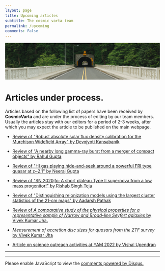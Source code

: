```yaml
---
layout: page
title: Upcoming articles
subtitle: The cosmic varta team
permalink: /upcoming
comments: False
---
```


<img src="assets/images/upcoming.jpg">

# Articles under process.

Articles based on the following list of papers have been received by **CosmicVarta**  and are under the process of editing by our team members. Usually the articles stay with our editors for a period of 2-3 weeks, after which you may expect the article to be published on the main webpage.

- [Review of "Robust absolute solar flux density calibration for the Murchison Widefield Array" by Devojyoti Kansabanik](https://ui.adsabs.harvard.edu/abs/2022ApJ...927...17K/abstract)

- [Review of "A nearby long gamma-ray burst from a merger of compact objects" by Rahul Gupta](https://www.nature.com/articles/s41586-022-05327-3#:~:text=On%2011%20December%202021%20at,Fermi%2C%20INTEGRAL%20and%20CALET%20satellites.)

- [Review of "HI gas playing hide-and-seek around a powerful FRI type quasar at z~2.1" by Neeraj Gupta](https://iopscience.iop.org/article/10.3847/2041-8213/ac589f)

- [Review of "SN 2020jfo: A short plateau Type II supernova from a low mass progenitor!" by Rishab Singh Teja](https://ui.adsabs.harvard.edu/abs/2022ApJ...930...34T/abstract)

- [Review of "Distinguishing reionization models using the largest cluster statistics of the 21-cm maps" by Aadarsh Pathak](https://ui.adsabs.harvard.edu/abs/2022JCAP...11..027P/abstract)

- [Review of *A comparative study of the physical properties for a representative sample of Narrow and Broad-line Seyfert galaxies* by Vivek Kumar Jha.](https://doi.org/10.1093/mnras/stab3700)

- [*Measurement of accretion disc sizes for quasars from the ZTF survey* by Vivek Kumar Jha](https://ui.adsabs.harvard.edu/abs/2022MNRAS.511.3005J/abstract)

- [Article on science outreach activities at YAM 2022 by Vishal Upendran]()

---
---

<div id="disqus_thread"></div>
<script>
    /**
    *  RECOMMENDED CONFIGURATION VARIABLES: EDIT AND UNCOMMENT THE SECTION BELOW TO INSERT DYNAMIC VALUES FROM YOUR PLATFORM OR CMS.
    *  LEARN WHY DEFINING THESE VARIABLES IS IMPORTANT: https://disqus.com/admin/universalcode/#configuration-variables    */
    /*
    var disqus_config = function () {
    this.page.url = PAGE_URL;  // Replace PAGE_URL with your page's canonical URL variable
    this.page.identifier = PAGE_IDENTIFIER; // Replace PAGE_IDENTIFIER with your page's unique identifier variable
    };
    */
    (function() { // DON'T EDIT BELOW THIS LINE
    var d = document, s = d.createElement('script');
    s.src = 'https://cosmicvarta-in.disqus.com/embed.js';
    s.setAttribute('data-timestamp', +new Date());
    (d.head || d.body).appendChild(s);
    })();
</script>
<noscript>Please enable JavaScript to view the <a href="https://disqus.com/?ref_noscript">comments powered by Disqus.</a></noscript>
